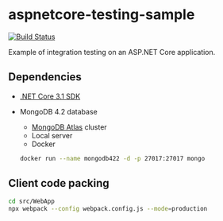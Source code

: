 ﻿# aspnetcore-testing-sample

[![Build Status](https://dev.azure.com/devprofr/demo/_apis/build/status/demo-aspnetcore-testing-CI?branchName=master)](https://dev.azure.com/devprofr/demo/_build/latest?definitionId=11&branchName=master)

Example of integration testing on an ASP.NET Core application.

## Dependencies

- [.NET Core 3.1 SDK](dot.net)
- MongoDB 4.2 database
  - [MongoDB Atlas](https://cloud.mongodb.com/) cluster
  - Local server
  - Docker

  ```bash
  docker run --name mongodb422 -d -p 27017:27017 mongo
  ```

## Client code packing

```bash
cd src/WebApp
npx webpack --config webpack.config.js --mode=production
```

